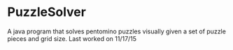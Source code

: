 # PuzzleSolver
A java program that solves pentomino puzzles visually given a set of puzzle pieces and grid size.
Last worked on 11/17/15
